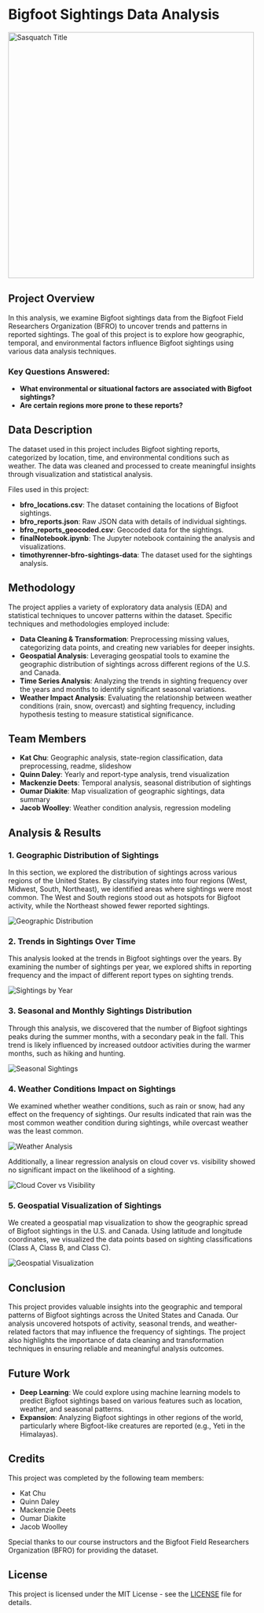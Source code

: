 # Bigfoot Sightings Data Analysis

<img src="Images/sasquatch-title.png" alt="Sasquatch Title" width="500"/>


## Project Overview

In this analysis, we examine Bigfoot sightings data from the Bigfoot Field Researchers Organization (BFRO) to uncover trends and patterns in reported sightings. The goal of this project is to explore how geographic, temporal, and environmental factors influence Bigfoot sightings using various data analysis techniques.

### Key Questions Answered:
- **What environmental or situational factors are associated with Bigfoot sightings?**
- **Are certain regions more prone to these reports?**

## Data Description
The dataset used in this project includes Bigfoot sighting reports, categorized by location, time, and environmental conditions such as weather. The data was cleaned and processed to create meaningful insights through visualization and statistical analysis.

Files used in this project:
- **bfro_locations.csv**: The dataset containing the locations of Bigfoot sightings.
- **bfro_reports.json**: Raw JSON data with details of individual sightings.
- **bfro_reports_geocoded.csv**: Geocoded data for the sightings.
- **finalNotebook.ipynb**: The Jupyter notebook containing the analysis and visualizations.
- **timothyrenner-bfro-sightings-data**: The dataset used for the sightings analysis.


## Methodology

The project applies a variety of exploratory data analysis (EDA) and statistical techniques to uncover patterns within the dataset. Specific techniques and methodologies employed include:

- **Data Cleaning & Transformation**: Preprocessing missing values, categorizing data points, and creating new variables for deeper insights.
- **Geospatial Analysis**: Leveraging geospatial tools to examine the geographic distribution of sightings across different regions of the U.S. and Canada.
- **Time Series Analysis**: Analyzing the trends in sighting frequency over the years and months to identify significant seasonal variations.
- **Weather Impact Analysis**: Evaluating the relationship between weather conditions (rain, snow, overcast) and sighting frequency, including hypothesis testing to measure statistical significance.

## Team Members

- **Kat Chu**: Geographic analysis, state-region classification, data preprocessing, readme, slideshow
- **Quinn Daley**: Yearly and report-type analysis, trend visualization
- **Mackenzie Deets**: Temporal analysis, seasonal distribution of sightings
- **Oumar Diakite**: Map visualization of geographic sightings, data summary
- **Jacob Woolley**: Weather condition analysis, regression modeling

## Analysis & Results

### 1. Geographic Distribution of Sightings
In this section, we explored the distribution of sightings across various regions of the United States. By classifying states into four regions (West, Midwest, South, Northeast), we identified areas where sightings were most common. The West and South regions stood out as hotspots for Bigfoot activity, while the Northeast showed fewer reported sightings.

![Geographic Distribution](Images/geographic-distribution.png)

### 2. Trends in Sightings Over Time
This analysis looked at the trends in Bigfoot sightings over the years. By examining the number of sightings per year, we explored shifts in reporting frequency and the impact of different report types on sighting trends.

![Sightings by Year](Images/sightings-by-year.png)

### 3. Seasonal and Monthly Sightings Distribution
Through this analysis, we discovered that the number of Bigfoot sightings peaks during the summer months, with a secondary peak in the fall. This trend is likely influenced by increased outdoor activities during the warmer months, such as hiking and hunting.

![Seasonal Sightings](Images/seasonal-sightings.png)

### 4. Weather Conditions Impact on Sightings
We examined whether weather conditions, such as rain or snow, had any effect on the frequency of sightings. Our results indicated that rain was the most common weather condition during sightings, while overcast weather was the least common. 

![Weather Analysis](Images/weather-analysis.png)

Additionally, a linear regression analysis on cloud cover vs. visibility showed no significant impact on the likelihood of a sighting.

![Cloud Cover vs Visibility](Images/cloud-cover-visibility.png)

### 5. Geospatial Visualization of Sightings
We created a geospatial map visualization to show the geographic spread of Bigfoot sightings in the U.S. and Canada. Using latitude and longitude coordinates, we visualized the data points based on sighting classifications (Class A, Class B, and Class C).

![Geospatial Visualization](Images/geospatial-visualization.png)

## Conclusion

This project provides valuable insights into the geographic and temporal patterns of Bigfoot sightings across the United States and Canada. Our analysis uncovered hotspots of activity, seasonal trends, and weather-related factors that may influence the frequency of sightings. The project also highlights the importance of data cleaning and transformation techniques in ensuring reliable and meaningful analysis outcomes.

## Future Work

- **Deep Learning**: We could explore using machine learning models to predict Bigfoot sightings based on various features such as location, weather, and seasonal patterns.
- **Expansion**: Analyzing Bigfoot sightings in other regions of the world, particularly where Bigfoot-like creatures are reported (e.g., Yeti in the Himalayas).

  
## Credits

This project was completed by the following team members:

- Kat Chu
- Quinn Daley
- Mackenzie Deets
- Oumar Diakite
- Jacob Woolley

Special thanks to our course instructors and the Bigfoot Field Researchers Organization (BFRO) for providing the dataset.

## License

This project is licensed under the MIT License - see the [LICENSE](LICENSE) file for details.
